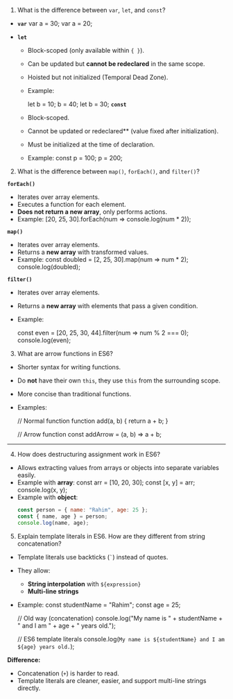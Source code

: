 
1. What is the difference between `var`, `let`, and `const`?

- **`var`**
    var a = 30;
    var a = 20; 


- **`let`**
  - Block-scoped (only available within `{ }`).
  - Can be updated but **cannot be redeclared** in the same scope.
  - Hoisted but not initialized (Temporal Dead Zone).
  - Example:

    let b = 10;
    b = 40; 
    let b = 30; 
**`const`**
  - Block-scoped.
  - Cannot be updated or redeclared** (value fixed after initialization).
  - Must be initialized at the time of declaration.
  - Example:
    const p = 100;
    p = 200;  


2. What is the difference between `map()`, `forEach()`, and `filter()`?

**`forEach()`**
  - Iterates over array elements.
  - Executes a function for each element.
  - **Does not return a new array**, only performs actions.
  - Example:
    [20, 25, 30].forEach(num => console.log(num * 2));
    

**`map()`**
  - Iterates over array elements.
  - Returns a **new array** with transformed values.
  - Example:
    const doubled = [2, 25, 30].map(num => num * 2);
    console.log(doubled); 

**`filter()`**
  - Iterates over array elements.
  - Returns a **new array** with elements that pass a given condition.
  - Example:

    const even = [20, 25, 30, 44].filter(num => num % 2 === 0);
    console.log(even); 


3. What are arrow functions in ES6?

- Shorter syntax for writing functions.
- Do **not** have their own `this`, they use `this` from the surrounding scope.
- More concise than traditional functions.
- Examples:

  // Normal function
  function add(a, b) {
    return a + b;
  }

  // Arrow function
  const addArrow = (a, b) => a + b;

---

4. How does destructuring assignment work in ES6?

- Allows extracting values from arrays or objects into separate variables easily.
- Example with **array**:
  const arr = [10, 20, 30];
  const [x, y] = arr;
  console.log(x, y); 
- Example with **object**:
  ```js
  const person = { name: "Rahim", age: 25 };
  const { name, age } = person;
  console.log(name, age);


5. Explain template literals in ES6. How are they different from string concatenation?
- Template literals use backticks (`` ` ``) instead of quotes.
- They allow:
  - **String interpolation** with `${expression}`
  - **Multi-line strings**
- Example:
  const studentName = "Rahim";
  const age = 25;

  // Old way (concatenation)
  console.log("My name is " + studentName + " and I am " + age + " years old.");

  // ES6 template literals
  console.log(`My name is ${studentName} and I am ${age} years old.`);
  
**Difference:**  
  - Concatenation (`+`) is harder to read.  
  - Template literals are cleaner, easier, and support multi-line strings directly.

